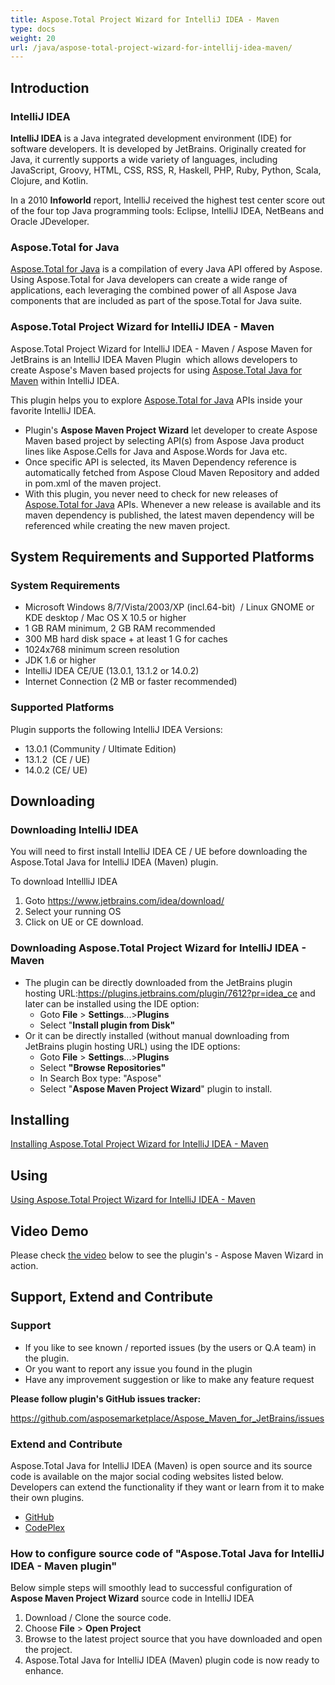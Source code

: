 ```yaml
---
title: Aspose.Total Project Wizard for IntelliJ IDEA - Maven
type: docs
weight: 20
url: /java/aspose-total-project-wizard-for-intellij-idea-maven/
---
```


## **Introduction**
### **IntelliJ IDEA**
**IntelliJ IDEA** is a Java integrated development environment (IDE) for software developers. It is developed by JetBrains. Originally created for Java, it currently supports a wide variety of languages, including JavaScript, Groovy, HTML, CSS, RSS, R, Haskell, PHP, Ruby, Python, Scala, Clojure, and Kotlin.

In a 2010 **Infoworld** report, IntelliJ received the highest test center score out of the four top Java programming tools: Eclipse, IntelliJ IDEA, NetBeans and Oracle JDeveloper.
### **Aspose.Total for Java**
[Aspose.Total for Java](http://www.aspose.com/java/total-component.aspx) is a compilation of every Java API offered by Aspose. Using Aspose.Total for Java developers can create a wide range of applications, each leveraging the combined power of all Aspose Java components that are included as part of the spose.Total for Java suite.
### **Aspose.Total Project Wizard for IntelliJ IDEA - Maven**
Aspose.Total Project Wizard for IntelliJ IDEA - Maven / Aspose Maven for JetBrains is an IntelliJ IDEA Maven Plugin  which allows developers to create Aspose's Maven based projects for using [Aspose.Total Java for Maven](http://docs.aspose.com:8082/docs/display/totaljava/4.+Aspose.Total+Java+for+Maven) within IntelliJ IDEA.

This plugin helps you to explore [Aspose.Total for Java](http://www.aspose.com/java/total-component.aspx) APIs inside your favorite IntelliJ IDEA.

- Plugin's **Aspose Maven Project Wizard** let developer to create Aspose Maven based project by selecting API(s) from Aspose Java product lines like Aspose.Cells for Java and Aspose.Words for Java etc.
- Once specific API is selected, its Maven Dependency reference is automatically fetched from Aspose Cloud Maven Repository and added in pom.xml of the maven project.
- With this plugin, you never need to check for new releases of [Aspose.Total for Java](http://www.aspose.com/java/total-component.aspx) APIs. Whenever a new release is available and its maven dependency is published, the latest maven dependency will be referenced while creating the new maven project.
## **System Requirements and Supported Platforms**
### **System Requirements**
- Microsoft Windows 8/7/Vista/2003/XP (incl.64-bit)  / Linux GNOME or KDE desktop / Mac OS X 10.5 or higher
- 1 GB RAM minimum, 2 GB RAM recommended
- 300 MB hard disk space + at least 1 G for caches
- 1024x768 minimum screen resolution
- JDK 1.6 or higher
- IntelliJ IDEA CE/UE (13.0.1, 13.1.2 or 14.0.2)
- Internet Connection (2 MB or faster recommended)
### **Supported Platforms**
Plugin supports the following IntelliJ IDEA Versions:

- 13.0.1 (Community / Ultimate Edition)
- 13.1.2  (CE / UE)
- 14.0.2 (CE/ UE)
## **Downloading**
### **Downloading IntelliJ IDEA**
You will need to first install IntelliJ IDEA CE / UE before downloading the Aspose.Total Java for IntelliJ IDEA (Maven) plugin.

To download IntellliJ IDEA

1. Goto <https://www.jetbrains.com/idea/download/>
1. Select your running OS
1. Click on UE or CE download.
### **Downloading Aspose.Total Project Wizard for IntelliJ IDEA - Maven**
- The plugin can be directly downloaded from the JetBrains plugin hosting URL:<https://plugins.jetbrains.com/plugin/7612?pr=idea_ce>
  and later can be installed using the IDE option: 
  - Goto **File** > **Settings**...>**Plugins**
  - Select "**Install plugin from Disk"**
- Or it can be directly installed (without manual downloading from JetBrains plugin hosting URL) using the IDE options: 
  - Goto **File** > **Settings**...>**Plugins**
  - Select **"Browse Repositories"**
  - In Search Box type: "Aspose"
  - Select "**Aspose Maven Project Wizard**" plugin to install.
## **Installing**
[Installing Aspose.Total Project Wizard for IntelliJ IDEA - Maven](http://www.aspose.com/docs/display/totaljava/Installing+and+Using+Aspose.Total+Project+Wizard+for+IntelliJ+IDEA+-+Maven#InstallingandUsingAspose.TotalProjectWizardforIntelliJIDEA-Maven-Installing)
## **Using**
[Using Aspose.Total Project Wizard for IntelliJ IDEA - Maven](http://www.aspose.com/docs/display/totaljava/Installing+and+Using+Aspose.Total+Project+Wizard+for+IntelliJ+IDEA+-+Maven#InstallingandUsingAspose.TotalProjectWizardforIntelliJIDEA-Maven-Using)
## **Video Demo**
Please check [the video](http://youtu.be/ChlojcMrWRY) below to see the plugin's - Aspose Maven Wizard in action.
## **Support, Extend and Contribute**
### **Support**
- If you like to see known / reported issues (by the users or Q.A team) in the plugin.
- Or you want to report any issue you found in the plugin
- Have any improvement suggestion or like to make any feature request

**Please follow plugin's GitHub issues tracker:**

<https://github.com/asposemarketplace/Aspose_Maven_for_JetBrains/issues>
### **Extend and Contribute**
Aspose.Total Java for IntelliJ IDEA (Maven) is open source and its source code is available on the major social coding websites listed below. Developers can extend the functionality if they want or learn from it to make their own plugins.

- [GitHub](http://goo.gl/IBs8FK)
- [CodePlex](http://goo.gl/ZAA6zG)
### **How to configure source code of "Aspose.Total Java for IntelliJ IDEA - Maven plugin"**
Below simple steps will smoothly lead to successful configuration of **Aspose Maven Project Wizard** source code in IntelliJ IDEA

1. Download / Clone the source code.
1. Choose **File** > **Open Project**
1. Browse to the latest project source that you have downloaded and open the project.
1. Aspose.Total Java for IntelliJ IDEA (Maven) plugin code is now ready to enhance.
